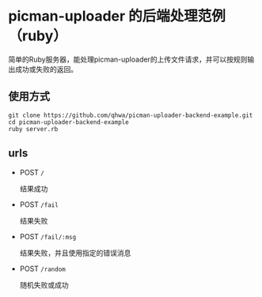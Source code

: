picman-uploader 的后端处理范例（ruby）
===============================

简单的Ruby服务器，能处理picman-uploader的上传文件请求，并可以按规则输出成功或失败的返回。

## 使用方式

    git clone https://github.com/qhwa/picman-uploader-backend-example.git
    cd picman-uploader-backend-example
    ruby server.rb

## urls

* POST `/`

  结果成功

* POST `/fail`

  结果失败

* POST `/fail/:msg`

  结果失败，并且使用指定的错误消息

* POST `/random`

  随机失败或成功

